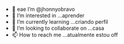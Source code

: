 - 👋 eae I’m @jhonnyobravo
- 👀 I’m interested in ...aprender
- 🌱 I’m currently learning ...criando perfil
- 💞️ I’m looking to collaborate on ...casa
- 📫 How to reach me ...atualmente estou off

<!---
jhonnyobravo/jhonnyobravo is a ✨ special ✨ repository because its `README.md` (this file) appears on your GitHub profile.
You can click the Preview link to take a look at your changes.
--->
